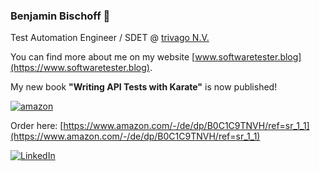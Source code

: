 ### Benjamin Bischoff 👋

Test Automation Engineer / SDET @ [trivago N.V.](https://company.trivago.com/)

You can find more about me on my website [www.softwaretester.blog](https://www.softwaretester.blog).

My new book __"Writing API Tests with Karate"__ is now published!

[![amazon](https://github.com/bischoffdev/bischoffdev/assets/5775857/7bc7361e-87b7-4720-80d9-6d62eb9e9d0d)](https://www.amazon.com/-/de/dp/B0C1C9TNVH/ref=sr_1_1)

Order here: [https://www.amazon.com/-/de/dp/B0C1C9TNVH/ref=sr_1_1](https://www.amazon.com/-/de/dp/B0C1C9TNVH/ref=sr_1_1)

<a rel="me" href="https://hachyderm.io/@bischoffdev"/>

[![LinkedIn](https://img.shields.io/badge/LinkedIn-0077B5?style=for-the-badge&logo=linkedin&logoColor=white)](https://www.linkedin.com/in/benjamin-bischoff/)
